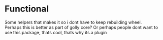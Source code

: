 # Functional
Some helpers that makes it so i dont have to keep rebuilding wheel. Perhaps this is better as part of golly core? Or perhaps people dont want to use this package, thats cool, thats why its a plugin